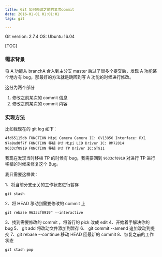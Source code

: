 ```yaml
---
title: Git 如何修改之前的某次commit 
date: 2016-01-01 01:01:01
tags: git

---
```


Git version: 2.7.4
OS: Ubuntu 16.04

[TOC]

### 需求背景

将 A 功能从 branchA 合入到主分支 master 后过了很多个提交后，发现 A 功能某个地方有 bug，那最好的方法就是跳回到写 A 功能的时候进行修改。

这分为两个部分
1. 修改之前某次的 commit 信息
2. 修改之前某次的 commit 内容

### 实现方法

比如我现在的 git log 如下：
```
4fd65115db FUNCTION Mipi Camera Camera IC: OV13850 Interface: RX1
97a8ad0f7f FUNCTION 移植 8寸 Mipi LCD Driver IC: RM72014
9633cf0919 FUNCTION 移植 8寸 TP Driver IC:GT911
```

我现在发现当时移植 TP 的时候有 bug，我需要回到 `9633cf0919` 对进行 TP 进行移植的时候来修复这个 Bug。

我只需要这样做：

1、将当前分支无关的工作状态进行暂存
```
git stash
```
2、将 HEAD 移动到需要修改的 commit 上
```
git rebase 9633cf0919^ --interactive
```
3、找到需要修改的 commit ，将首行的 pick 改成 edit
4、开始着手解决你的 bug 
5、 git add 将改动文件添加到暂存
6、 git commit --amend 追加改动到提交
7、git rebase --continue 移动 HEAD 回最新的 commit
8、恢复之前的工作状态
```
git stash pop
```

